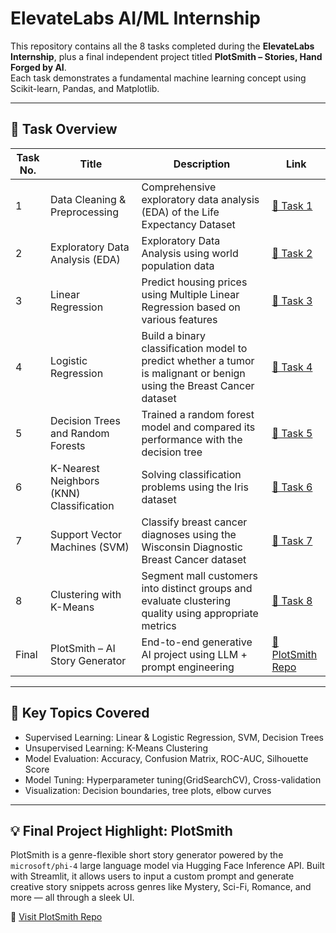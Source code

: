 # ElevateLabs AI/ML Internship 

This repository contains all the 8 tasks completed during the **ElevateLabs Internship**, plus a final independent project titled **PlotSmith – Stories, Hand Forged by AI**.  
Each task demonstrates a fundamental machine learning concept using Scikit-learn, Pandas, and Matplotlib.

---

## 📁 Task Overview

| Task No. | Title                                | Description                                   | Link |
|----------|--------------------------------------|-----------------------------------------------|------|
| 1        | Data Cleaning & Preprocessing        |  Comprehensive exploratory data analysis (EDA) of the Life Expectancy Dataset | [🔗 Task 1](./ElevateLabs-Task1) |
| 2        | Exploratory Data Analysis (EDA)      | Exploratory Data Analysis using world population data | [🔗 Task 2](./ElevateLabs-Task2) |
| 3        | Linear Regression        | Predict housing prices using Multiple Linear Regression based on various features | [🔗 Task 3](./ElevateLabs-Task3) |
| 4        | Logistic Regression            | Build a binary classification model to predict whether a tumor is malignant or benign using the Breast Cancer dataset| [🔗 Task 4](./ElevateLabs-Task4) |
| 5        | Decision Trees and Random Forests        | Trained a random forest model and compared its performance with the decision tree | [🔗 Task 5](./ElevateLabs-Task5) |
| 6        | K-Nearest Neighbors (KNN) Classification  | Solving classification problems using the Iris dataset | [🔗 Task 6](./ElevateLabs-Task6) |
| 7        | Support Vector Machines (SVM)                 |  Classify breast cancer diagnoses using the Wisconsin Diagnostic Breast Cancer dataset | [🔗 Task 7](./ElevateLabs-Task7)    |
| 8        | Clustering with K-Means    | Segment mall customers into distinct groups and evaluate clustering quality using appropriate metrics  | [🔗 Task 8](./ElevateLabs-Task8)    |
| Final    | PlotSmith – AI Story Generator       | End-to-end generative AI project using LLM + prompt engineering | [🔗 PlotSmith Repo](https://github.com/agamyaaa14/PlotSmith) |

---

## 🧠 Key Topics Covered

- Supervised Learning: Linear & Logistic Regression, SVM, Decision Trees
- Unsupervised Learning: K-Means Clustering
- Model Evaluation: Accuracy, Confusion Matrix, ROC-AUC, Silhouette Score
- Model Tuning: Hyperparameter tuning(GridSearchCV), Cross-validation
- Visualization: Decision boundaries, tree plots, elbow curves

---

## 💡 Final Project Highlight: PlotSmith

PlotSmith is a genre-flexible short story generator powered by the `microsoft/phi-4` large language model via Hugging Face Inference API. Built with Streamlit, it allows users to input a custom prompt and generate creative story snippets across genres like Mystery, Sci-Fi, Romance, and more — all through a sleek UI.

🔗 [Visit PlotSmith Repo](https://github.com/agamyaaa14/PlotSmith)
